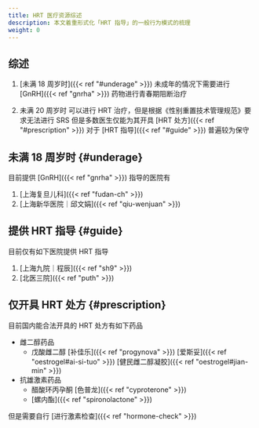 ```yaml
---
title: HRT 医疗资源综述
description: 本文着重形式化「HRT 指导」的一般行为模式的梳理
weight: 0
---
```


## 综述

1. [未满 18 周岁时]({{< ref "#underage" >}})
   未成年的情况下需要进行 [GnRH]({{< ref "gnrha" >}}) 药物进行青春期阻断治疗

1. 未满 20 周岁时
   可以进行 HRT 治疗，但是根据《性别重置技术管理规范》要求无法进行 SRS
   但是多数医生仅能为其开具 [HRT 处方]({{< ref "#prescription" >}}) 对于 [HRT 指导]({{< ref "#guide" >}}) 普遍较为保守

## 未满 18 周岁时 {#underage}

目前提供 [GnRH]({{< ref "gnrha" >}}) 指导的医院有

1. [上海复旦儿科]({{< ref "fudan-ch" >}})
1. [上海新华医院｜邱文娟]({{< ref "qiu-wenjuan" >}})

## 提供 HRT 指导 {#guide}

目前仅有如下医院提供 HRT 指导

1. [上海九院｜程辰]({{< ref "sh9" >}})
1. [北医三院]({{< ref "puth" >}})

## 仅开具 HRT 处方 {#prescription}

目前国内能合法开具的 HRT 处方有如下药品

- 雌二醇药品
  - 戊酸雌二醇
    [补佳乐]({{< ref "progynova" >}})
    [爱斯妥]({{< ref "oestrogel#ai-si-tuo" >}})
    [健民雌二醇凝胶]({{< ref "oestrogel#jian-min" >}})
- 抗雄激素药品
  - 醋酸环丙孕酮
    [色普龙]({{< ref "cyproterone" >}})
  - [螺内酯]({{< ref "spironolactone" >}})

但是需要自行 [进行激素检查]({{< ref "hormone-check" >}})
